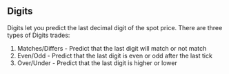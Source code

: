 ## Digits

Digits let you predict the last decimal digit of the spot price. There are three types of Digits trades:

1. Matches/Differs - Predict that the last digit will match or not match
2. Even/Odd - Predict that the last digit is even or odd after the last tick
3. Over/Under - Predict that the last digit is higher or lower